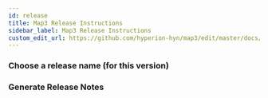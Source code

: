 ```yaml
---
id: release
title: Map3 Release Instructions
sidebar_label: Map3 Release Instructions
custom_edit_url: https://github.com/hyperion-hyn/map3/edit/master/docs/release.md
---
```


### Choose a release name (for this version)

### Generate Release Notes

